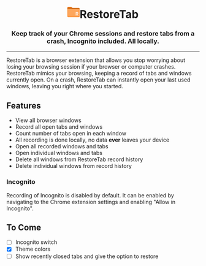 <h1 align="center"><img style="height: 32px;" src="doc/images/orangeR.png"/>RestoreTab</h1>

<h3 align="center">Keep track of your Chrome sessions and restore tabs from a crash, Incognito included. All locally.</h3>

---

RestoreTab is a browser extension that allows you stop worrying about losing your browsing session if your browser or computer crashes.  RestoreTab mimics your browsing, keeping a record of tabs and windows currently open.  On a crash, RestoreTab can instantly open your last used windows, leaving you right where you started.

## Features
* View all browser windows
* Record all open tabs and windows
* Count number of tabs open in each window
* All recording is done locally, no data **ever** leaves your device
* Open all recorded windows and tabs
* Open individual windows and tabs
* Delete all windows from RestoreTab record history
* Delete individual windows from record history

### Incognito
Recording of Incognito is disabled by default. It can be enabled by navigating to the Chrome extension settings and enabling "Allow in Incognito".

## To Come
- [ ] Incognito switch
- [x] Theme colors
- [ ] Show recently closed tabs and give the option to restore
